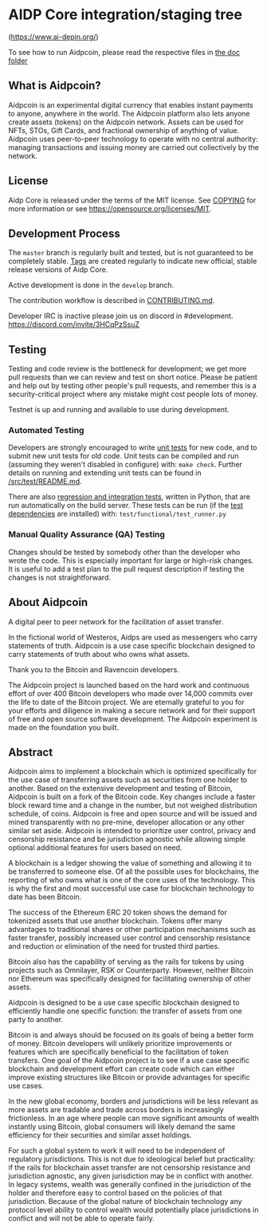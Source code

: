 AIDP Core integration/staging tree
=====================================

(https://www.ai-depin.org/)

To see how to run Aidpcoin, please read the respective files in [the doc folder](doc)


What is Aidpcoin?
----------------

Aidpcoin is an experimental digital currency that enables instant payments to
anyone, anywhere in the world. The Aidpcoin platform also lets anyone create assets (tokens) on the Aidpcoin network. 
Assets can be used for NFTs, STOs, Gift Cards, and fractional ownership of anything of value.
Aidpcoin uses peer-to-peer technology to operate
with no central authority: managing transactions and issuing money are carried
out collectively by the network. 



License
-------

Aidp Core is released under the terms of the MIT license. See [COPYING](COPYING) for more
information or see https://opensource.org/licenses/MIT.

Development Process
-------------------

The `master` branch is regularly built and tested, but is not guaranteed to be
completely stable. [Tags](https://github.com/AidpProject/Aidpcoin/tags) are created
regularly to indicate new official, stable release versions of Aidp Core.

Active development is done in the `develop` branch. 

The contribution workflow is described in [CONTRIBUTING.md](CONTRIBUTING.md).

Developer IRC is inactive please join us on discord in #development. https://discord.com/invite/3HCqPzSsuZ

Testing
-------

Testing and code review is the bottleneck for development; we get more pull
requests than we can review and test on short notice. Please be patient and help out by testing
other people's pull requests, and remember this is a security-critical project where any mistake might cost people
lots of money.

Testnet is up and running and available to use during development.

### Automated Testing

Developers are strongly encouraged to write [unit tests](src/test/README.md) for new code, and to
submit new unit tests for old code. Unit tests can be compiled and run
(assuming they weren't disabled in configure) with: `make check`. Further details on running
and extending unit tests can be found in [/src/test/README.md](/src/test/README.md).

There are also [regression and integration tests](/test), written
in Python, that are run automatically on the build server.
These tests can be run (if the [test dependencies](/test) are installed) with: `test/functional/test_runner.py`


### Manual Quality Assurance (QA) Testing

Changes should be tested by somebody other than the developer who wrote the
code. This is especially important for large or high-risk changes. It is useful
to add a test plan to the pull request description if testing the changes is
not straightforward.


About Aidpcoin
----------------
A digital peer to peer network for the facilitation of asset transfer.



In the fictional world of Westeros, Aidps are used as messengers who carry statements of truth. Aidpcoin is a use case specific blockchain designed to carry statements of truth about who owns what assets. 



Thank you to the Bitcoin and Ravencoin developers. 

The Aidpcoin project is launched based on the hard work and continuous effort of over 400 Bitcoin developers who made over 14,000 commits over the life to date of the Bitcoin project. We are eternally grateful to you for your efforts and diligence in making a secure network and for their support of free and open source software development.  The Aidpcoin experiment is made on the foundation you built.


Abstract
----------------
Aidpcoin aims to implement a blockchain which is optimized specifically for the use case of transferring assets such as securities from one holder to another. Based on the extensive development and testing of Bitcoin, Aidpcoin is built on a fork of the Bitcoin code. Key changes include a faster block reward time and a change in the number, but not weighed distribution schedule, of coins. Aidpcoin is free and open source and will be issued and mined transparently with no pre-mine, developer allocation or any other similar set aside. Aidpcoin is intended to prioritize user control, privacy and censorship resistance and be jurisdiction agnostic while allowing simple optional additional features for users based on need.



A blockchain is a ledger showing the value of something and allowing it to be transferred to someone else. Of all the possible uses for blockchains, the reporting of who owns what is one of the core uses of the technology.  This is why the first and most successful use case for blockchain technology to date has been Bitcoin.

The success of the Ethereum ERC 20 token shows the demand for tokenized assets that use another blockchain.  Tokens offer many advantages to traditional shares or other participation mechanisms such as faster transfer, possibly increased user control and censorship resistance and reduction or elimination of the need for trusted third parties.

Bitcoin also has the capability of serving as the rails for tokens by using projects such as Omnilayer, RSK or Counterparty. However, neither Bitcoin nor Ethereum was specifically designed for facilitating ownership of other assets. 

Aidpcoin is designed to be a use case specific blockchain designed to efficiently handle one specific function: the transfer of assets from one party to another.

Bitcoin is and always should be focused on its goals of being a better form of money. Bitcoin developers will unlikely prioritize improvements or features which are specifically beneficial to the facilitation of token transfers.  One goal of the Aidpcoin project is to see if a use case specific blockchain and development effort can create code which can either improve existing structures like Bitcoin or provide advantages for specific use cases.

In the new global economy, borders and jurisdictions will be less relevant as more assets are tradable and trade across borders is increasingly frictionless. In an age where people can move significant amounts of wealth instantly using Bitcoin, global consumers will likely demand the same efficiency for their securities and similar asset holdings.

For such a global system to work it will need to be independent of regulatory jurisdictions.  This is not due to ideological belief but practicality: if the rails for blockchain asset transfer are not censorship resistance and jurisdiction agnostic, any given jurisdiction may be in conflict with another.  In legacy systems, wealth was generally confined in the jurisdiction of the holder and therefore easy to control based on the policies of that jurisdiction. Because of the global nature of blockchain technology any protocol level ability to control wealth would potentially place jurisdictions in conflict and will not be able to operate fairly.  

